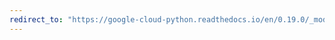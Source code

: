 ```yaml
---
redirect_to: "https://google-cloud-python.readthedocs.io/en/0.19.0/_modules/google/cloud/operation.html"
---
```

